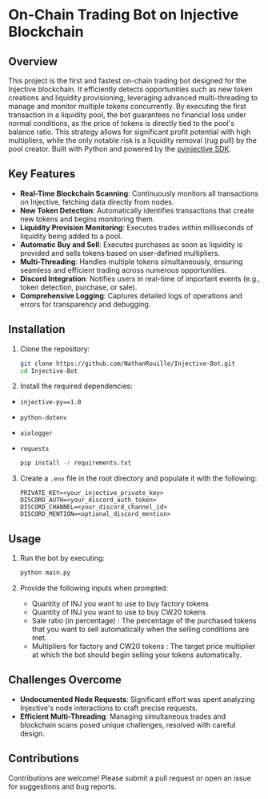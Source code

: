 # On-Chain Trading Bot on Injective Blockchain

## Overview

This project is the first and fastest on-chain trading bot designed for the Injective blockchain. It efficiently detects opportunities such as new token creations and liquidity provisioning, leveraging advanced multi-threading to manage and monitor multiple tokens concurrently. By executing the first transaction in a liquidity pool, the bot guarantees no financial loss under normal conditions, as the price of tokens is directly tied to the pool's balance ratio. This strategy allows for significant profit potential with high multipliers, while the only notable risk is a liquidity removal (rug pull) by the pool creator.
Built with Python and powered by the [pyinjective SDK](https://github.com/InjectiveLabs/sdk-python).

## Key Features

- **Real-Time Blockchain Scanning**: Continuously monitors all transactions on Injective, fetching data directly from nodes.
- **New Token Detection**: Automatically identifies transactions that create new tokens and begins monitoring them.
- **Liquidity Provision Monitoring**: Executes trades within milliseconds of liquidity being added to a pool.
- **Automatic Buy and Sell**: Executes purchases as soon as liquidity is provided and sells tokens based on user-defined multipliers.
- **Multi-Threading**: Handles multiple tokens simultaneously, ensuring seamless and efficient trading across numerous opportunities.
- **Discord Integration**: Notifies users in real-time of important events (e.g., token detection, purchase, or sale).
- **Comprehensive Logging**: Captures detailed logs of operations and errors for transparency and debugging.

## Installation

1. Clone the repository:
   ```bash
   git clone https://github.com/NathanRouille/Injective-Bot.git
   cd Injective-Bot
   ```

2. Install the required dependencies:
- `injective-py==1.0`
- `python-dotenv`
- `aiologger`
- `requests`

   ```bash
   pip install -r requirements.txt
   ```

3. Create a `.env` file in the root directory and populate it with the following:
   ```env
   PRIVATE_KEY=<your_injective_private_key>
   DISCORD_AUTH=<your_discord_auth_token>
   DISCORD_CHANNEL=<your_discord_channel_id>
   DISCORD_MENTION=<optional_discord_mention>
   ```

## Usage

1. Run the bot by executing:
   ```bash
   python main.py
   ```

2. Provide the following inputs when prompted:
   - Quantity of INJ you want to use to buy factory tokens
   - Quantity of INJ you want to use to buy CW20 tokens
   - Sale ratio (in percentage) : The percentage of the purchased tokens that you want to sell automatically when the selling conditions are met.
   - Multipliers for factory and CW20 tokens : The target price multiplier at which the bot should begin selling your tokens automatically.


## Challenges Overcome

- **Undocumented Node Requests**: Significant effort was spent analyzing Injective's node interactions to craft precise requests.
- **Efficient Multi-Threading**: Managing simultaneous trades and blockchain scans posed unique challenges, resolved with careful design.
  

## Contributions

Contributions are welcome! Please submit a pull request or open an issue for suggestions and bug reports.
